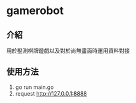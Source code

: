 # gamerobot

## 介紹

用於壓測棋牌遊戲以及對於尚無畫面時運用資料對接

## 使用方法
1. go run main.go
2. request http://127.0.0.1:8888